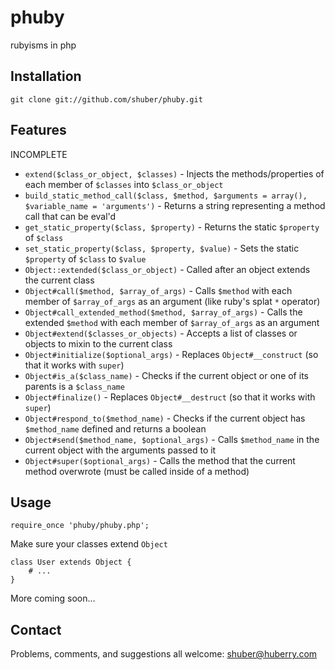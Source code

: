 # phuby

rubyisms in php


## Installation

	git clone git://github.com/shuber/phuby.git


## Features

INCOMPLETE

* `extend($class_or_object, $classes)`                 - Injects the methods/properties of each member of `$classes` into `$class_or_object`
* `build_static_method_call($class, $method, $arguments = array(), $variable_name = 'arguments')` - Returns a string representing a method call that can be eval'd
* `get_static_property($class, $property)`             - Returns the static `$property` of `$class`
* `set_static_property($class, $property, $value)`     - Sets the static `$property` of `$class` to `$value`
* `Object::extended($class_or_object)`                 - Called after an object extends the current class
* `Object#call($method, $array_of_args)`               - Calls `$method` with each member of `$array_of_args` as an argument (like ruby's splat `*` operator)
* `Object#call_extended_method($method, $array_of_args)` - Calls the extended `$method` with each member of `$array_of_args` as an argument
* `Object#extend($classes_or_objects)`                 - Accepts a list of classes or objects to mixin to the current class
* `Object#initialize($optional_args)`                  - Replaces `Object#__construct` (so that it works with `super`)
* `Object#is_a($class_name)`                           - Checks if the current object or one of its parents is a `$class_name`
* `Object#finalize()`                                  - Replaces `Object#__destruct` (so that it works with `super`)
* `Object#respond_to($method_name)`                    - Checks if the current object has `$method_name` defined and returns a boolean
* `Object#send($method_name, $optional_args)`          - Calls `$method_name` in the current object with the arguments passed to it
* `Object#super($optional_args)`                       - Calls the method that the current method overwrote (must be called inside of a method)


## Usage

	require_once 'phuby/phuby.php';

Make sure your classes extend `Object`

	class User extends Object {
	    # ...
	}

More coming soon...


## Contact

Problems, comments, and suggestions all welcome: [shuber@huberry.com](mailto:shuber@huberry.com)